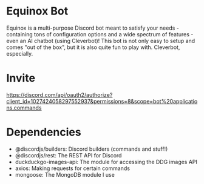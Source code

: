 # Equinox Bot
Equinox is a multi-purpose Discord bot meant to satisfy your needs - containing tons of configuration options and
a wide spectrum of features - even an AI chatbot (using Cleverbot)! This bot is not only easy to setup and comes
"out of the box", but it is also quite fun to play with. Cleverbot, especially.

# Invite
https://discord.com/api/oauth2/authorize?client_id=1027424058297552937&permissions=8&scope=bot%20applications.commands

# Dependencies
* @discordjs/builders: Discord builders (commands and stuff!)
* @discordjs/rest: The REST API for Discord
* duckduckgo-images-api: The module for accessing the DDG images API
* axios: Making requests for certain commands
* mongoose: The MongoDB module I use